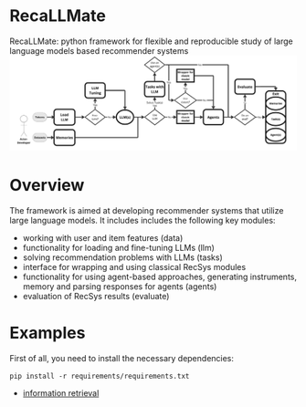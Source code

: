 # RecaLLMate
RecaLLMate: python framework for flexible and reproducible study of large language models based recommender systems
![Scheme](docs/RecaLLMate.jpg)

# Overview
The framework is aimed at developing recommender systems that utilize large language models. 
It includes includes the following key modules: 
- working with user and item features (data)
- functionality for loading and fine-tuning LLMs (llm)
- solving recommendation problems with LLMs (tasks)
- interface for wrapping and using classical RecSys modules
- functionality for using agent-based approaches, generating instruments, memory and parsing responses for agents (agents)
- evaluation of RecSys results (evaluate)

# Examples
First of all, you need to install the necessary dependencies:
```
pip install -r requirements/requirements.txt
```

 - [information retrieval](./examples/information_retrieval.ipynb)
